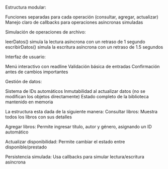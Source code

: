 Estructura modular:

Funciones separadas para cada operación (consultar, agregar, actualizar)
Manejo claro de callbacks para operaciones asíncronas simuladas


Simulación de operaciones de archivo:

leerDatos() simula la lectura asíncrona con un retraso de 1 segundo
escribirDatos() simula la escritura asíncrona con un retraso de 1.5 segundos


Interfaz de usuario:

Menú interactivo con readline
Validación básica de entradas
Confirmación antes de cambios importantes


Gestión de datos:

Sistema de IDs automáticos
Inmutabilidad al actualizar datos (no se modifican los objetos directamente)
Estado completo de la biblioteca mantenido en memoria


La estructura esta dada de la siguiente manera:
Consultar libros: Muestra todos los libros con sus detalles

Agregar libros: Permite ingresar título, autor y género, asignando un ID automático

Actualizar disponibilidad: Permite cambiar el estado entre disponible/prestado

Persistencia simulada: Usa callbacks para simular lectura/escritura asíncrona